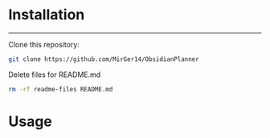 # Installation
---
Clone this repository:
```bash
git clone https://github.com/MirGer14/ObsidianPlanner
```
Delete files for README.md
```bash
rm -rf readme-files README.md
```

# Usage
